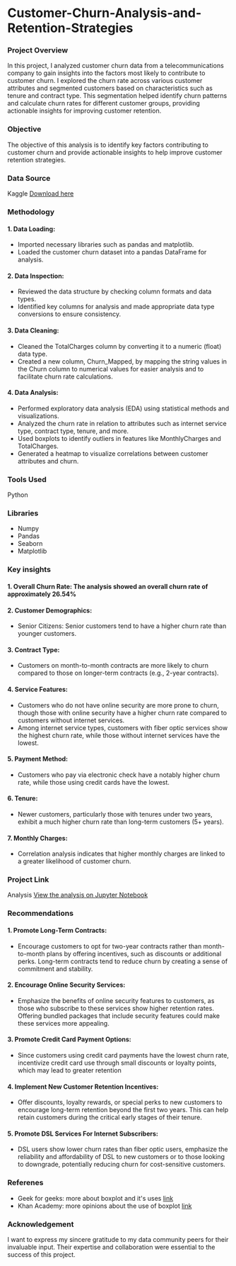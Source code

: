 # Customer-Churn-Analysis-and-Retention-Strategies

### Project Overview 
In this project, I analyzed customer churn data from a telecommunications company to gain insights into the factors most likely to contribute to customer churn. I explored the churn rate across various customer attributes and segmented customers based on characteristics such as tenure and contract type. This segmentation helped identify churn patterns and calculate churn rates for different customer groups, providing actionable insights for improving customer retention.

### Objective
The objective of this analysis is to identify key factors contributing to customer churn and provide actionable insights to help improve customer retention strategies. 

### Data Source
Kaggle [Download here](https://www.kaggle.com/datasets/blastchar/telco-customer-churn)

### Methodology
#### 1. Data Loading:
 - Imported necessary libraries such as pandas and matplotlib.
 - Loaded the customer churn dataset into a pandas DataFrame for analysis.
#### 2. Data Inspection:
 - Reviewed the data structure by checking column formats and data types.
 - Identified key columns for analysis and made appropriate data type conversions to ensure consistency.
#### 3. Data Cleaning:
 - Cleaned the TotalCharges column by converting it to a numeric (float) data type.
 - Created a new column, Churn_Mapped, by mapping the string values in the Churn column to numerical values for easier analysis and to facilitate churn rate calculations.
#### 4. Data Analysis:
 - Performed exploratory data analysis (EDA) using statistical methods and visualizations.
 - Analyzed the churn rate in relation to attributes such as internet service type, contract type, tenure, and more.
 - Used boxplots to identify outliers in features like MonthlyCharges and TotalCharges.
 - Generated a heatmap to visualize correlations between customer attributes and churn.

### Tools Used
Python

### Libraries
 - Numpy
 - Pandas
 - Seaborn
 - Matplotlib

### Key insights
#### 1. Overall Churn Rate: The analysis showed an overall churn rate of approximately 26.54%
#### 2. Customer Demographics:
 - Senior Citizens: Senior customers tend to have a higher churn rate than younger customers.
#### 3. Contract Type:
 - Customers on month-to-month contracts are more likely to churn compared to those on longer-term contracts (e.g., 2-year contracts).
#### 4. Service Features:
 - Customers who do not have online security are more prone to churn, though those with online security have a higher churn rate compared to customers without internet services.
 - Among internet service types, customers with fiber optic services show the highest churn rate, while those without internet services have the lowest.
#### 5. Payment Method:
 - Customers who pay via electronic check have a notably higher churn rate, while those using credit cards have the lowest.
#### 6. Tenure:
 - Newer customers, particularly those with tenures under two years, exhibit a much higher churn rate than long-term customers (5+ years).
#### 7. Monthly Charges:
 - Correlation analysis indicates that higher monthly charges are linked to a greater likelihood of customer churn.

### Project Link
Analysis [View the analysis on Jupyter Notebook](https://github.com/KENE508/Customer-Churn-Analysis-and-Retention-Strategies/blob/main/)

### Recommendations
#### 1. Promote Long-Term Contracts:
 - Encourage customers to opt for two-year contracts rather than month-to-month plans by offering incentives, such as discounts or additional perks. Long-term contracts tend to reduce churn by creating a sense of commitment and stability.
#### 2. Encourage Online Security Services:
 - Emphasize the benefits of online security features to customers, as those who subscribe to these services show higher retention rates. Offering bundled packages that include security features could make these services more appealing.
#### 3. Promote Credit Card Payment Options:
 - Since customers using credit card payments have the lowest churn rate, incentivize credit card use through small discounts or loyalty points, which may lead to greater retention
#### 4. Implement New Customer Retention Incentives:
 - Offer discounts, loyalty rewards, or special perks to new customers to encourage long-term retention beyond the first two years. This can help retain customers during the critical early stages of their tenure.
#### 5. Promote DSL Services For Internet Subscribers:
 - DSL users show lower churn rates than fiber optic users, emphasize the reliability and affordability of DSL to new customers or to those looking to downgrade, potentially reducing churn for cost-sensitive customers.

### Referenes
 - Geek for geeks: more about boxplot and it's uses [link](https://www.geeksforgeeks.org/box-plot-visualization-with-pandas-and-seaborn/)
 - Khan Academy: more opinions about the use of boxplot [link](https://www.khanacademy.org/math/statistics-probability/summarizing-quantitative-data/box-whisker-plots/a/box-plot-review#:~:text=A%20box%20and%20whisker%20plot%E2%80%94also%20called%20a%20box%20plot,the%20box%20at%20the%20median.)

### Acknowledgement
I want to express my sincere gratitude to my data community peers for their invaluable input. Their expertise and collaboration were essential to the success of this project.



